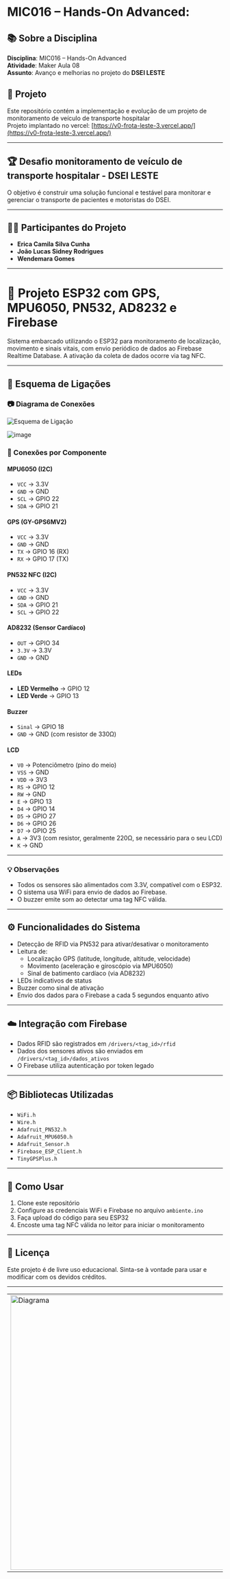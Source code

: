 # MIC016 – Hands-On Advanced: 

## 📚 Sobre a Disciplina  
**Disciplina**: MIC016 – Hands-On Advanced  
**Atividade**: Maker Aula 08  
**Assunto**: Avanço e melhorias no projeto do **DSEI LESTE**

## 🚀 Projeto    

Este repositório contém a implementação e evolução de um projeto de monitoramento de veículo de transporte hospitalar  
Projeto implantado no vercel: [https://v0-frota-leste-3.vercel.app/](https://v0-frota-leste-3.vercel.app/)

---

## 🏆 Desafio  monitoramento de veículo de transporte hospitalar - DSEI LESTE
O objetivo é construir uma solução funcional e testável para monitorar e gerenciar o transporte de pacientes e motoristas do DSEI.

---

## 👩‍💻 Participantes do Projeto  
- **Erica Camila Silva Cunha**  
- **João Lucas Sidney Rodrigues**  
- **Wendemara Gomes**

---
# 🧠 Projeto ESP32 com GPS, MPU6050, PN532, AD8232 e Firebase

Sistema embarcado utilizando o ESP32 para monitoramento de localização, movimento e sinais vitais, com envio periódico de dados ao Firebase Realtime Database. A ativação da coleta de dados ocorre via tag NFC.

---

## 🔌 Esquema de Ligações

### 📷 Diagrama de Conexões
![Esquema de Ligação](https://github.com/user-attachments/assets/4bea49aa-8719-442e-b50f-dede4c6f25fc)

![image](https://github.com/user-attachments/assets/3ce2313a-f3f2-4f9e-9653-39bc10d670d7)


### 📍 Conexões por Componente

#### MPU6050 (I2C)
- `VCC` → 3.3V
- `GND` → GND
- `SCL` → GPIO 22
- `SDA` → GPIO 21

#### GPS (GY-GPS6MV2)
- `VCC` → 3.3V
- `GND` → GND
- `TX` → GPIO 16 (RX)
- `RX` → GPIO 17 (TX)

#### PN532 NFC (I2C)
- `VCC` → 3.3V
- `GND` → GND
- `SDA` → GPIO 21
- `SCL` → GPIO 22

#### AD8232 (Sensor Cardíaco)
- `OUT` → GPIO 34
- `3.3V` → 3.3V
- `GND` → GND

#### LEDs
- **LED Vermelho** → GPIO 12
- **LED Verde** → GPIO 13

#### Buzzer
- `Sinal` → GPIO 18
- `GND` → GND (com resistor de 330Ω)

#### LCD
- `V0` → Potenciômetro (pino do meio)
- `VSS` → GND
- `VDD` → 3V3
- `RS` → GPIO 12
- `RW` → GND
- `E` → GPIO 13
- `D4` → GPIO 14
- `D5` → GPIO 27
- `D6` → GPIO 26
- `D7` → GPIO 25
- `A` → 3V3 (com resistor, geralmente 220Ω, se necessário para o seu LCD)
- `K` → GND

---

### 💡 Observações
- Todos os sensores são alimentados com 3.3V, compatível com o ESP32.
- O sistema usa WiFi para envio de dados ao Firebase.
- O buzzer emite som ao detectar uma tag NFC válida.

---

## ⚙️ Funcionalidades do Sistema

- Detecção de RFID via PN532 para ativar/desativar o monitoramento
- Leitura de:
  - Localização GPS (latitude, longitude, altitude, velocidade)
  - Movimento (aceleração e giroscópio via MPU6050)
  - Sinal de batimento cardíaco (via AD8232)
- LEDs indicativos de status
- Buzzer como sinal de ativação
- Envio dos dados para o Firebase a cada 5 segundos enquanto ativo

---

## ☁️ Integração com Firebase

- Dados RFID são registrados em `/drivers/<tag_id>/rfid`
- Dados dos sensores ativos são enviados em `/drivers/<tag_id>/dados_ativos`
- O Firebase utiliza autenticação por token legado

---

## 📦 Bibliotecas Utilizadas

- `WiFi.h`
- `Wire.h`
- `Adafruit_PN532.h`
- `Adafruit_MPU6050.h`
- `Adafruit_Sensor.h`
- `Firebase_ESP_Client.h`
- `TinyGPSPlus.h`

---

## 🚀 Como Usar

1. Clone este repositório
2. Configure as credenciais WiFi e Firebase no arquivo `ambiente.ino`
3. Faça upload do código para seu ESP32
4. Encoste uma tag NFC válida no leitor para iniciar o monitoramento

---

## 📎 Licença

Este projeto é de livre uso educacional. Sinta-se à vontade para usar e modificar com os devidos créditos.

---

|   |   |
|----------|----------|
| <img src="https://github.com/user-attachments/assets/046cb2fd-b86e-4ad0-a333-c989ef3b4811" alt="Diagrama" width="640">|<img src="https://github.com/user-attachments/assets/b56fa892-df8c-4b7f-9034-c7abbbeefa65" alt="Foto" width="360"> |

